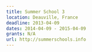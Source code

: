 ```yaml
---
title: Summer School 3
location: Deauville, France
deadline: 2013-04-09
dates: 2014-04-09 - 2015-04-09
grants: N/A
url: http://summerschools.info
---
```

